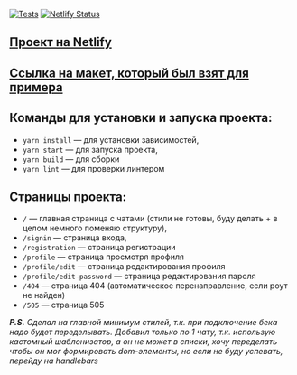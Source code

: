 [![Tests](https://github.com/lusorich/middle.messenger.praktikum.yandex/actions/workflows/tests.yml/badge.svg?branch=sprint_2)](https://github.com/lusorich/middle.messenger.praktikum.yandex/actions/workflows/tests.yml)
[![Netlify Status](https://api.netlify.com/api/v1/badges/9178155c-a4eb-4699-849b-8d1fc75f4d40/deploy-status)](https://app.netlify.com/sites/creative-madeleine-6a833e/deploys)

## [Проект на Netlify](https://creative-madeleine-6a833e.netlify.app/)

## [Ссылка на макет, который был взят для примера](https://www.figma.com/file/jF5fFFzgGOxQeB4CmKWTiE/Chat_external_link?node-id=0%3A1&t=lZthIp7nwzxESX8U-0)

## Команды для установки и запуска проекта:

- `yarn install` — для установки зависимостей,
- `yarn start` — для запуска проекта,
- `yarn build` — для сборки
- `yarn lint` — для проверки линтером

## Страницы проекта:

- `/` — главная страница с чатами (стили не готовы, буду делать + в целом
  немного поменяю структуру),
- `/signin` — страница входа,
- `/registration` — страница регистрации
- `/profile` — страница просмотря профиля
- `/profile/edit` — страница редактирования профиля
- `/profile/edit-password` — страница редактирования пароля
- `/404` — страница 404 (автоматическое перенаправление, если роут не найден)
- `/505` — страница 505

_**P.S.** Сделал на главной минимум стилей, т.к. при подключение бека надо будет
переделывать. Добавил только по 1 чату, т.к. использую кастомный шаблонизатор, а
он не может в списки, хочу переделать чтобы он мог формировать dom-элементы, но
если не буду успевать, перейду на handlebars_
